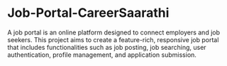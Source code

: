 # Job-Portal-CareerSaarathi
A job portal is an online platform designed to connect employers and job seekers. This project aims to create a feature-rich, responsive job portal that includes functionalities such as job posting, job searching, user authentication, profile management, and application submission.
